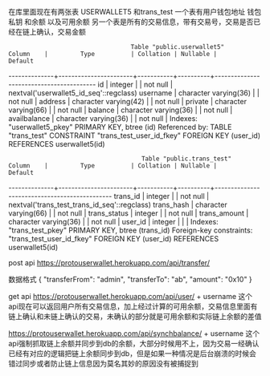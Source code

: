 在库里面现在有两张表 USERWALLET5 和trans_test
一个表有用户钱包地址 钱包私钥 和余额 以及可用余额
另一个表是所有的交易信息，带有交易号，交易是否已经在链上确认，交易金额

                                      Table "public.userwallet5"
    Column    |         Type          | Collation | Nullable |                 Default
--------------+-----------------------+-----------+----------+-----------------------------------------
 id           | integer               |           | not null | nextval('userwallet5_id_seq'::regclass)
 username     | character varying(36) |           | not null |
 address      | character varying(42) |           | not null |
 private      | character varying(66) |           | not null |
 balance      | character varying(36) |           | not null |
 availbalance | character varying(36) |           | not null |
Indexes:
    "userwallet5_pkey" PRIMARY KEY, btree (id)
Referenced by:
    TABLE "trans_test" CONSTRAINT "trans_test_user_id_fkey" FOREIGN KEY (user_id) REFERENCES userwallet5(id)

                                         Table "public.trans_test"
    Column    |         Type          | Collation | Nullable |                   Default
--------------+-----------------------+-----------+----------+----------------------------------------------
 trans_id     | integer               |           | not null | nextval('trans_test_trans_id_seq'::regclass)
 trans_hash   | character varying(66) |           | not null |
 trans_status | integer               |           | not null |
 trans_amount | character varying(36) |           | not null |
 user_id      | integer               |           |          |
Indexes:
    "trans_test_pkey" PRIMARY KEY, btree (trans_id)
Foreign-key constraints:
    "trans_test_user_id_fkey" FOREIGN KEY (user_id) REFERENCES userwallet5(id)

post api
https://protouserwallet.herokuapp.com/api/transfer/


数据格式
{
    "transferFrom": "admin",
    "transferTo": "ab",
    "amount": "0x10"
}

get api
https://protouserwallet.herokuapp.com/api/user/ + username
这个api现在可以返回用户所有交易信息，加上经过计算的可用余额，交易信息里面有链上确认和未链上确认的交易，未确认的部分就是可用余额和实际链上余额的差值


https://protouserwallet.herokuapp.com/api/synchbalance/ + username
这个api强制抓取链上余额并同步到db的余额，大部分时候用不上，因为交易一经确认已经有对应的逻辑把链上余额同步到db，但是如果一种情况是后台崩溃的时候会错过同步或者防止链上信息因为莫名其妙的原因没有被捕捉到
